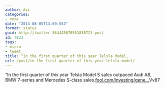 ```yaml
---
author: Avi
categories:
- none
date: "2013-08-05T13:59:55Z"
format: status
guid: http://twitter-364445678551838721-post
id: 7833
tags:
- micro
- tweet
title: “In the first quarter of this year Telsla Model…
url: /post/in-the-first-quarter-of-this-year-telsla-model/
---
```

“In the first quarter of this year Telsla Model S sales outpaced Audi A8, BMW 7-series and Mercedes S-class sales.[fool.com/investing/gene…](http://www.fool.com/investing/general/2013/08/04/tesla-nabs-8-of-the-us-luxury-car-market.aspx)Vv87